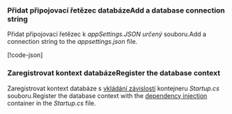 <a name="cs"></a>
### <a name="add-a-database-connection-string"></a><span data-ttu-id="f2475-101">Přidat připojovací řetězec databáze</span><span class="sxs-lookup"><span data-stu-id="f2475-101">Add a database connection string</span></span>

<span data-ttu-id="f2475-102">Přidat připojovací řetězec k *appSettings.JSON určený* souboru.</span><span class="sxs-lookup"><span data-stu-id="f2475-102">Add a connection string to the *appsettings.json* file.</span></span>

[!code-json[](../../tutorials/razor-pages/razor-pages-start/sample/RazorPagesMovie/appsettings_SQLite.json?highlight=8-10)]

<a name="reg"></a>
###  <a name="register-the-database-context"></a><span data-ttu-id="f2475-103">Zaregistrovat kontext databáze</span><span class="sxs-lookup"><span data-stu-id="f2475-103">Register the database context</span></span>

<span data-ttu-id="f2475-104">Zaregistrovat kontext databáze s [vkládání závislostí](xref:fundamentals/dependency-injection) kontejneru *Startup.cs* souboru.</span><span class="sxs-lookup"><span data-stu-id="f2475-104">Register the database context with the [dependency injection](xref:fundamentals/dependency-injection) container in the *Startup.cs* file.</span></span>